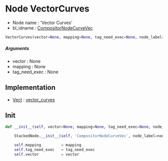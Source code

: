 # Node VectorCurves

- Node name : 'Vector Curves'
- bl_idname : [CompositorNodeCurveVec](https://docs.blender.org/api/current/bpy.types.CompositorNodeCurveVec.html)


``` python
VectorCurves(vector=None, mapping=None, tag_need_exec=None, node_label=None, node_color=None)
```
##### Arguments

- vector : None
- mapping : None
- tag_need_exec : None

## Implementation

- [Vect](/docs/Compositor/Vect.md) : [vector_curves](/docs/Compositor/Vect.md#vector_curves)

## Init

``` python
def __init__(self, vector=None, mapping=None, tag_need_exec=None, node_label=None, node_color=None):

    StackedNode.__init__(self, 'CompositorNodeCurveVec', node_label=node_label, node_color=node_color)

    self.mapping         = mapping
    self.tag_need_exec   = tag_need_exec
    self.vector          = vector
```
